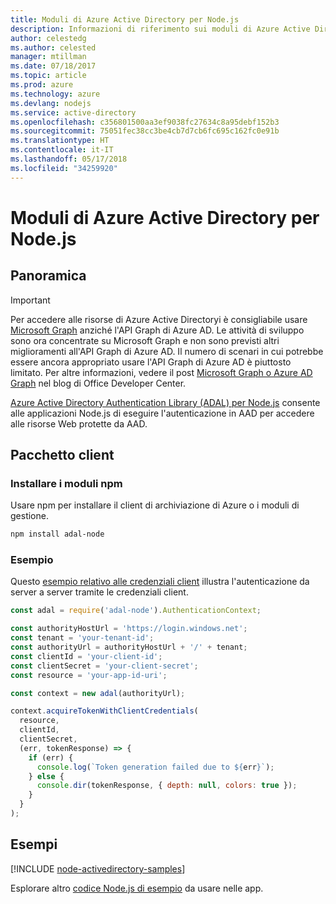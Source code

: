 ```yaml
---
title: Moduli di Azure Active Directory per Node.js
description: Informazioni di riferimento sui moduli di Azure Active Directory per Node.js
author: celestedg
ms.author: celested
manager: mtillman
ms.date: 07/18/2017
ms.topic: article
ms.prod: azure
ms.technology: azure
ms.devlang: nodejs
ms.service: active-directory
ms.openlocfilehash: c356801500aa3ef9038fc27634c8a95debf152b3
ms.sourcegitcommit: 75051fec38cc3be4cb7d7cb6fc695c162fc0e91b
ms.translationtype: HT
ms.contentlocale: it-IT
ms.lasthandoff: 05/17/2018
ms.locfileid: "34259920"
---
```

# <a name="azure-active-directory-modules-for-nodejs"></a>Moduli di Azure Active Directory per Node.js

## <a name="overview"></a>Panoramica

> [!IMPORTANT]
> Per accedere alle risorse di Azure Active Directoryi è consigliabile usare [Microsoft Graph](https://graph.microsoft.io/) anziché l'API Graph di Azure AD. Le attività di sviluppo sono ora concentrate su Microsoft Graph e non sono previsti altri miglioramenti all'API Graph di Azure AD. Il numero di scenari in cui potrebbe essere ancora appropriato usare l'API Graph di Azure AD è piuttosto limitato. Per altre informazioni, vedere il post [Microsoft Graph o Azure AD Graph](https://dev.office.com/blogs/microsoft-graph-or-azure-ad-graph) nel blog di Office Developer Center.

[Azure Active Directory Authentication Library (ADAL) per Node.js](https://www.npmjs.com/package/adal-node) consente alle applicazioni Node.js di eseguire l'autenticazione in AAD per accedere alle risorse Web protette da AAD.

## <a name="client-package"></a>Pacchetto client

### <a name="install-the-npm-modules"></a>Installare i moduli npm

Usare npm per installare il client di archiviazione di Azure o i moduli di gestione.

```bash
npm install adal-node
```   

### <a name="example"></a>Esempio

Questo [esempio relativo alle credenziali client](https://github.com/MSOpenTech/azure-activedirectory-library-for-nodejs/blob/master/sample/client-credentials-sample.js) illustra l'autenticazione da server a server tramite le credenziali client.

```javascript
const adal = require('adal-node').AuthenticationContext;

const authorityHostUrl = 'https://login.windows.net';
const tenant = 'your-tenant-id';
const authorityUrl = authorityHostUrl + '/' + tenant;
const clientId = 'your-client-id';
const clientSecret = 'your-client-secret';
const resource = 'your-app-id-uri';

const context = new adal(authorityUrl);

context.acquireTokenWithClientCredentials(
  resource,
  clientId,
  clientSecret,
  (err, tokenResponse) => {
    if (err) {
      console.log(`Token generation failed due to ${err}`);
    } else {
      console.dir(tokenResponse, { depth: null, colors: true });
    }
  }
);
```

## <a name="samples"></a>Esempi

[!INCLUDE [node-activedirectory-samples](../docs-ref-conceptual/includes/activedirectory-samples.md)]

Esplorare altro [codice Node.js di esempio](https://azure.microsoft.com/resources/samples/?platform=nodejs) da usare nelle app.
